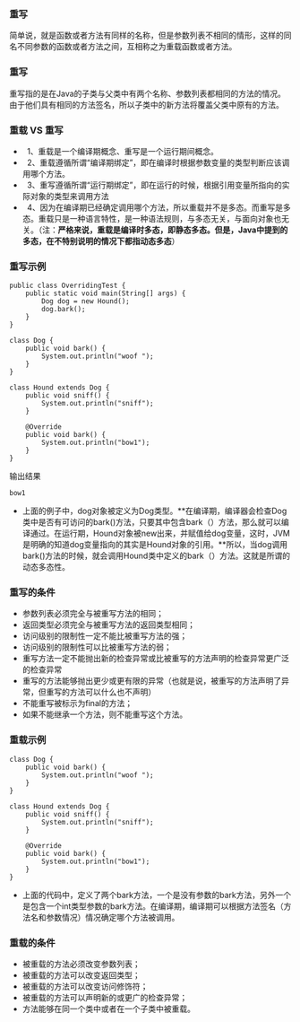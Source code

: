 ### 重写
简单说，就是函数或者方法有同样的名称，但是参数列表不相同的情形，这样的同名不同参数的函数或者方法之间，互相称之为重载函数或者方法。

### 重写
重写指的是在Java的子类与父类中有两个名称、参数列表都相同的方法的情况。由于他们具有相同的方法签名，所以子类中的新方法将覆盖父类中原有的方法。

### 重载 VS 重写
-   1、重载是一个编译期概念、重写是一个运行期间概念。
-   2、重载遵循所谓“编译期绑定”，即在编译时根据参数变量的类型判断应该调用哪个方法。
-   3、重写遵循所谓“运行期绑定”，即在运行的时候，根据引用变量所指向的实际对象的类型来调用方法
-   4、因为在编译期已经确定调用哪个方法，所以重载并不是多态。而重写是多态。重载只是一种语言特性，是一种语法规则，与多态无关，与面向对象也无关。（注：**严格来说，重载是编译时多态，即静态多态。但是，Java中提到的多态，在不特别说明的情况下都指动态多态**）

### 重写示例
```
public class OverridingTest {
    public static void main(String[] args) {
        Dog dog = new Hound();
        dog.bark();
    }
}

class Dog {
    public void bark() {
        System.out.println("woof ");
    }
}

class Hound extends Dog {
    public void sniff() {
        System.out.println("sniff");
    }

    @Override
    public void bark() {
        System.out.println("bow1");
    }
}
```

输出结果

```
bow1
```

- 上面的例子中，dog对象被定义为Dog类型。**在编译期，编译器会检查Dog类中是否有可访问的bark()方法，只要其中包含bark（）方法，那么就可以编译通过。在运行期，Hound对象被new出来，并赋值给dog变量，这时，JVM是明确的知道dog变量指向的其实是Hound对象的引用。**所以，当dog调用bark()方法的时候，就会调用Hound类中定义的bark（）方法。这就是所谓的动态多态性。

### 重写的条件
- 参数列表必须完全与被重写方法的相同；
- 返回类型必须完全与被重写方法的返回类型相同；
- 访问级别的限制性一定不能比被重写方法的强；
- 访问级别的限制性可以比被重写方法的弱；
- 重写方法一定不能抛出新的检查异常或比被重写的方法声明的检查异常更广泛的检查异常
- 重写的方法能够抛出更少或更有限的异常（也就是说，被重写的方法声明了异常，但重写的方法可以什么也不声明）
- 不能重写被标示为final的方法；
- 如果不能继承一个方法，则不能重写这个方法。

### 重载示例
```
class Dog {
    public void bark() {
        System.out.println("woof ");
    }
}

class Hound extends Dog {
    public void sniff() {
        System.out.println("sniff");
    }

    @Override
    public void bark() {
        System.out.println("bow1");
    }
}
```
- 上面的代码中，定义了两个bark方法，一个是没有参数的bark方法，另外一个是包含一个int类型参数的bark方法。在编译期，编译期可以根据方法签名（方法名和参数情况）情况确定哪个方法被调用。

### 重载的条件
- 被重载的方法必须改变参数列表；
- 被重载的方法可以改变返回类型；
- 被重载的方法可以改变访问修饰符；
- 被重载的方法可以声明新的或更广的检查异常；
- 方法能够在同一个类中或者在一个子类中被重载。